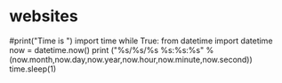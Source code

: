 # websites
#print("Time is ")
import time
while True:
    from datetime import datetime
    now = datetime.now()
    print ("%s/%s/%s %s:%s:%s" % (now.month,now.day,now.year,now.hour,now.minute,now.second))
    time.sleep(1)
